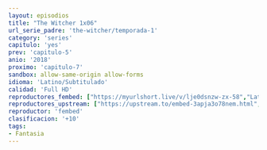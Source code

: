 ```yaml
---
layout: episodios
title: "The Witcher 1x06"
url_serie_padre: 'the-witcher/temporada-1'
category: 'series'
capitulo: 'yes'
prev: 'capitulo-5'
anio: '2018'
proximo: 'capitulo-7'
sandbox: allow-same-origin allow-forms
idioma: 'Latino/Subtitulado'
calidad: 'Full HD'
reproductores_fembed: ["https://myurlshort.live/v/lje0dsnzw-zx-58","Latino","https://feurl.com/v/mymelb5482k3pzw","Latino","https://feurl.com/v/q8wm4sew5md3g3d","Latino","https://myurlshort.live/v/4de8wizjj-j6y2k","Subtitulado","https://api.cuevana3.io/stream/index.php?file=ek5lbm9xYWNrS0xYMTZLa2xNbkdvY3ZTb3BtZng4TGp6ZFpobGFMUGtPUFgzSmFhbk1XTzVkblBtS1JnbEplb21KUm5ZSlRTMGViVTBxZGdsdEhPb3RqWGFHTnJrcGFqbU1LR2gzV3l3THVvd29aaVpNR21vNXFSb0tKbmhkZlUwTXlYb1hmSDFOZkpuV1JuYTVXVHFaZVpaV1p5MHREbTJNS25xNlBIbnViSjFaeVg","Subtitulado","https://feurl.com/v/r8126sepr31gqdd","Subtitulado"]
reproductores_upstream: ["https://upstream.to/embed-3apja3o78nem.html","Latino","https://upstream.to/embed-5c8grap21q6v.html","Subtitulado"]
reproductor: 'fembed'
clasificacion: '+10'
tags:
- Fantasia
---
```












